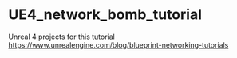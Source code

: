 # UE4_network_bomb_tutorial
Unreal 4 projects for this tutorial https://www.unrealengine.com/blog/blueprint-networking-tutorials
